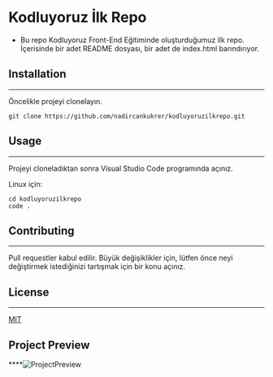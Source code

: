 # Kodluyoruz İlk Repo
* Bu repo Kodluyoruz Front-End Eğitiminde oluşturduğumuz ilk repo. İçerisinde bir adet README dosyası, bir adet de index.html barındırıyor.
## Installation
***
Öncelikle projeyi clonelayın.
```
git clone https://github.com/nadircankukrer/kodluyoruzilkrepo.git
```
##  Usage
***
Projeyi cloneladıktan sonra Visual Studio Code programında açınız. 

Linux için:
```
cd kodluyoruzilkrepo
code .
```
## Contributing
***
Pull requestler kabul edilir. Büyük değişiklikler için, lütfen önce neyi değiştirmek istediğinizi tartışmak için bir konu açınız.
## License
***
[MIT](https://choosealicense.com/licenses/mit/)
## Project Preview
****![ProjectPreview](https://user-images.githubusercontent.com/115514788/195226589-c4f72831-eeed-4dc8-88a9-39b28b21e004.png)
